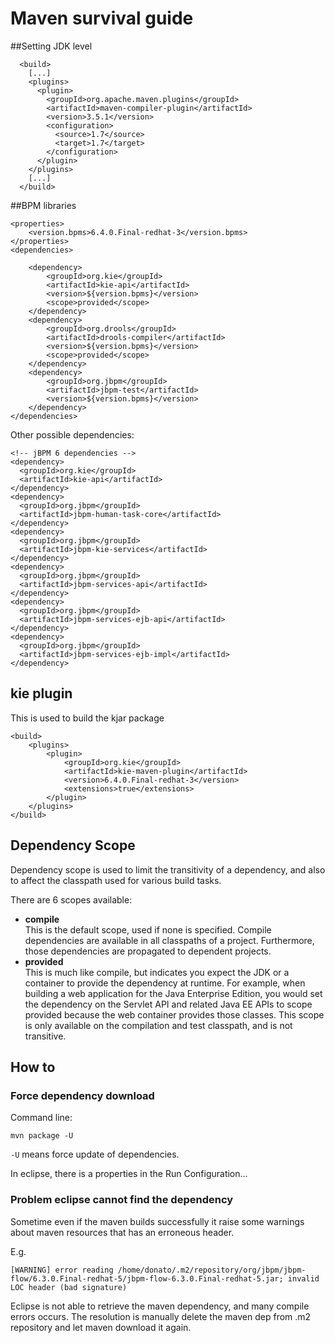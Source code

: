 # Maven survival guide

##Setting JDK level

      <build>
        [...]
        <plugins>
          <plugin>
            <groupId>org.apache.maven.plugins</groupId>
            <artifactId>maven-compiler-plugin</artifactId>
            <version>3.5.1</version>
            <configuration>
              <source>1.7</source>
              <target>1.7</target>
            </configuration>
          </plugin>
        </plugins>
        [...]
      </build>

##BPM libraries


	<properties>
		<version.bpms>6.4.0.Final-redhat-3</version.bpms>
	</properties>
	<dependencies>

		<dependency>
			<groupId>org.kie</groupId>
			<artifactId>kie-api</artifactId>
			<version>${version.bpms}</version>
			<scope>provided</scope>
		</dependency>
		<dependency>
			<groupId>org.drools</groupId>
			<artifactId>drools-compiler</artifactId>
			<version>${version.bpms}</version>
			<scope>provided</scope>
		</dependency>
		<dependency>
			<groupId>org.jbpm</groupId>
			<artifactId>jbpm-test</artifactId>
			<version>${version.bpms}</version>
		</dependency>
	</dependencies>

Other possible dependencies:

    <!-- jBPM 6 dependencies -->
    <dependency>
      <groupId>org.kie</groupId>
      <artifactId>kie-api</artifactId>
    </dependency>
    <dependency>
      <groupId>org.jbpm</groupId>
      <artifactId>jbpm-human-task-core</artifactId>
    </dependency>
    <dependency>
      <groupId>org.jbpm</groupId>
      <artifactId>jbpm-kie-services</artifactId>
    </dependency>
    <dependency>
      <groupId>org.jbpm</groupId>
      <artifactId>jbpm-services-api</artifactId>
    </dependency>
    <dependency>
      <groupId>org.jbpm</groupId>
      <artifactId>jbpm-services-ejb-api</artifactId>
    </dependency>
    <dependency>
      <groupId>org.jbpm</groupId>
      <artifactId>jbpm-services-ejb-impl</artifactId>
    </dependency>

## kie plugin

This is used to build the kjar package

	<build>
		<plugins>
			<plugin>
				<groupId>org.kie</groupId>
				<artifactId>kie-maven-plugin</artifactId>
				<version>6.4.0.Final-redhat-3</version>
				<extensions>true</extensions>
			</plugin>
		</plugins>
	</build>


## Dependency Scope

Dependency scope is used to limit the transitivity of a dependency, and also to affect the classpath used for various build tasks.

There are 6 scopes available:

- **compile**  
This is the default scope, used if none is specified. Compile dependencies are available in all classpaths of a project. Furthermore, those dependencies are propagated to dependent projects.
- **provided**  
This is much like compile, but indicates you expect the JDK or a container to provide the dependency at runtime. For example, when building a web application for the Java Enterprise Edition, you would set the dependency on the Servlet API and related Java EE APIs to scope provided because the web container provides those classes. This scope is only available on the compilation and test classpath, and is not transitive.

## How to

### Force dependency download

Command line:

    mvn package -U

`-U` means force update of dependencies.

In eclipse, there is a properties in the Run Configuration...

### Problem eclipse cannot find the dependency

Sometime even if the maven builds successfully it raise some warnings about maven resources that has an erroneous header.

E.g.

    [WARNING] error reading /home/donato/.m2/repository/org/jbpm/jbpm-flow/6.3.0.Final-redhat-5/jbpm-flow-6.3.0.Final-redhat-5.jar; invalid LOC header (bad signature)

Eclipse is not able to retrieve the maven dependency, and many compile errors occurs.
The resolution is manually delete the maven dep from .m2 repository and let maven download it again.

